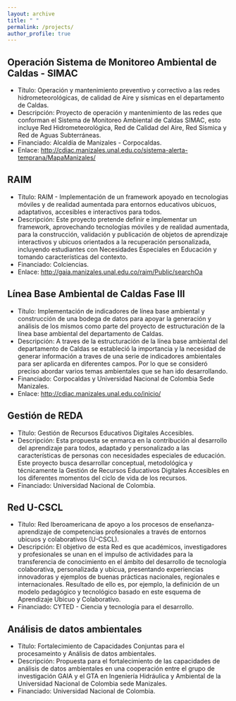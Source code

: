 ```yaml
---
layout: archive
title: " "
permalink: /projects/
author_profile: true
---
```




## Operación Sistema de Monitoreo Ambiental de Caldas - SIMAC

* Título: Operación y mantenimiento preventivo y correctivo a las redes hidrometeorológicas, de calidad de Aire y sísmicas en el departamento de Caldas.
* Descripción: Proyecto de operación y mantenimiento de las redes que conforman el Sistema de Monitoreo Ambiental de Caldas SIMAC, esto incluye Red Hidrometeorológica, Red de Calidad del Aire, Red Sísmica y Red de Aguas Subterráneas.
* Financiado: Alcaldía de Manizales - Corpocaldas.
* Enlace: http://cdiac.manizales.unal.edu.co/sistema-alerta-temprana/MapaManizales/

## RAIM

* Título: RAIM - Implementación de un framework apoyado en tecnologias móviles y de realidad aumentada para entornos educativos ubicuos, adaptativos, accesibles e interactivos para todos.
* Descripción: Este proyecto pretende definir e implementar un framework, aprovechando tecnologías móviles y de realidad aumentada, para la construcción, validación y publicación de objetos de aprendizaje interactivos y ubicuos orientados a la recuperación personalizada, incluyendo estudiantes con Necesidades Especiales en Educación y tomando características del contexto.
* Financiado: Colciencias.
* Enlace: http://gaia.manizales.unal.edu.co/raim/Public/searchOa

## Línea Base Ambiental de Caldas Fase III

* Título: Implementación de indicadores de línea base ambiental y construcción de una bodega de datos para apoyar la generación y análisis de los mismos como parte del proyecto de estructuración de la línea base ambiental del departamento de Caldas.
* Descripción: A traves de la estructuración de la línea base ambiental del departamento de Caldas se estableció la importancia y la necesidad de generar información a traves de una serie de indicadores ambientales para ser aplicarda en diferentes campos. Por lo que se consideró preciso abordar varios temas ambientales que se han ido desarrollando.
* Financiado: Corpocaldas y Universidad Nacional de Colombia Sede Manizales.
* Enlace: http://cdiac.manizales.unal.edu.co/inicio/

## Gestión de REDA

* Título: Gestión de Recursos Educativos Digitales Accesibles.
* Descripción: Esta propuesta se enmarca en la contribución al desarrollo del aprendizaje para todos, adaptado y personalizado a las características de personas con necesidades especiales de educación. Este proyecto busca desarrollar conceptual, metodológica y técnicamente la Gestión de Recursos Educativos Digitales Accesibles en los diferentes momentos del ciclo de vida de los recursos.
* Financiado: Universidad Nacional de Colombia.

## Red U-CSCL

* Título: Red Iberoamericana de apoyo a los procesos de enseñanza-aprendizaje de competencias profesionales a través de entornos ubicuos y colaborativos (U-CSCL).
* Descripción: El objetivo de esta Red es que académicos, investigadores y profesionales se unan en el impulso de actividades para la transferencia de conocimiento en el ámbito del desarrollo de tecnología colaborativa, personalizada y ubicua, presentando experiencias innovadoras y ejemplos de buenas prácticas nacionales, regionales e internacionales. Resultado de ello es, por ejemplo, la definición de un modelo pedagógico y tecnológico basado en este esquema de Aprendizaje Ubicuo y Colaborativo.
* Financiado: CYTED - Ciencia y tecnología para el desarrollo.

## Análisis de datos ambientales

* Título: Fortalecimiento de Capacidades Conjuntas para el procesameinto y Análisis de datos ambientales.
* Descripción: Propuesta para el fortalecimiento de las capacidades de análisis de datos ambientales en una cooperación entre el grupo de investigación GAIA y el GTA en Ingeniería Hidráulica y Ambiental de la Universidad Nacional de Colombia sede Manizales.
* Financiado: Universidad Nacional de Colombia.